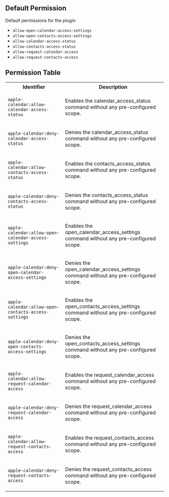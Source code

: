 ## Default Permission

Default permissions for the plugin

- `allow-open-calendar-access-settings`
- `allow-open-contacts-access-settings`
- `allow-calendar-access-status`
- `allow-contacts-access-status`
- `allow-request-calendar-access`
- `allow-request-contacts-access`

## Permission Table

<table>
<tr>
<th>Identifier</th>
<th>Description</th>
</tr>


<tr>
<td>

`apple-calendar:allow-calendar-access-status`

</td>
<td>

Enables the calendar_access_status command without any pre-configured scope.

</td>
</tr>

<tr>
<td>

`apple-calendar:deny-calendar-access-status`

</td>
<td>

Denies the calendar_access_status command without any pre-configured scope.

</td>
</tr>

<tr>
<td>

`apple-calendar:allow-contacts-access-status`

</td>
<td>

Enables the contacts_access_status command without any pre-configured scope.

</td>
</tr>

<tr>
<td>

`apple-calendar:deny-contacts-access-status`

</td>
<td>

Denies the contacts_access_status command without any pre-configured scope.

</td>
</tr>

<tr>
<td>

`apple-calendar:allow-open-calendar-access-settings`

</td>
<td>

Enables the open_calendar_access_settings command without any pre-configured scope.

</td>
</tr>

<tr>
<td>

`apple-calendar:deny-open-calendar-access-settings`

</td>
<td>

Denies the open_calendar_access_settings command without any pre-configured scope.

</td>
</tr>

<tr>
<td>

`apple-calendar:allow-open-contacts-access-settings`

</td>
<td>

Enables the open_contacts_access_settings command without any pre-configured scope.

</td>
</tr>

<tr>
<td>

`apple-calendar:deny-open-contacts-access-settings`

</td>
<td>

Denies the open_contacts_access_settings command without any pre-configured scope.

</td>
</tr>

<tr>
<td>

`apple-calendar:allow-request-calendar-access`

</td>
<td>

Enables the request_calendar_access command without any pre-configured scope.

</td>
</tr>

<tr>
<td>

`apple-calendar:deny-request-calendar-access`

</td>
<td>

Denies the request_calendar_access command without any pre-configured scope.

</td>
</tr>

<tr>
<td>

`apple-calendar:allow-request-contacts-access`

</td>
<td>

Enables the request_contacts_access command without any pre-configured scope.

</td>
</tr>

<tr>
<td>

`apple-calendar:deny-request-contacts-access`

</td>
<td>

Denies the request_contacts_access command without any pre-configured scope.

</td>
</tr>
</table>

